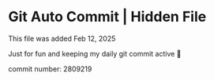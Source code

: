 # Git Auto Commit | Hidden File

This file was added Feb 12, 2025

Just for fun and keeping my daily git commit active 🤪

commit number: 2809219
